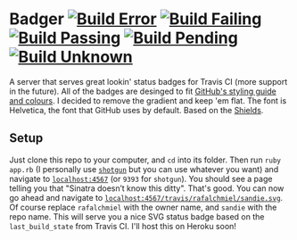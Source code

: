 # Badger [![Build Error](https://rawgithub.com/badges/badger/master/static/travis_error.svg)](#) [![Build Failing](https://rawgithub.com/badges/badger/master/static/travis_failing.svg)](#) [![Build Passing](https://rawgithub.com/badges/badger/master/static/travis_passing.svg)](#) [![Build Pending](https://rawgithub.com/badges/badger/master/static/travis_pending.svg)](#) [![Build Unknown](https://rawgithub.com/badges/badger/master/static/travis_unknown.svg)](#)
A server that serves great lookin' status badges for Travis CI (more support in the future). All of the badges are desinged to fit [GitHub's styling guide and colours](https://github.com/styleguide/css/1.0). I decided to remove the gradient and keep 'em flat. The font is Helvetica, the font that GitHub uses by default. Based on the [Shields](http://badges.github.io/shields/).

## Setup
Just clone this repo to your computer, and `cd` into its folder. Then run `ruby app.rb` (I personally use [`shotgun`](http://rubygems.org/gems/shotgun) but you can use whatever you want) and navigate to [`localhost:4567`](http://localhost:4567/) (or `9393` for `shotgun`). You should see a page telling you that "Sinatra doesn’t know this ditty". That's good. You can now go ahead and navigate to [`localhost:4567/travis/rafalchmiel/sandie.svg`](http://localhost:4567/travis/rafalchmiel/sandie.svg). Of course replace `rafalchmiel` with the owner name, and `sandie` with the repo name. This will serve you a nice SVG status badge based on the `last_build_state` from Travis CI. I'll host this on Heroku soon!
